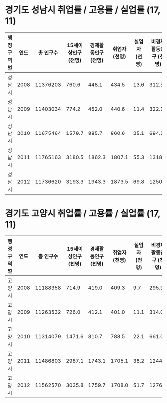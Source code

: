 # 경기도 성남시 취업률 / 고용률 / 실업률 (17, 11)
| 행정구역별 | 연도 | 총 인구수 | 15세이상인구 (천명) | 경제활동인구 (천명) | 취업자 (천명) | 실업자 (천명) | 비경제활동인구 (천명) | 취업률(%) | 고용률 (%) | 실업률 (％) |
| ---------- | ---- | --------- | ------------------- | ------------------- | ------------- | ------------- | --------------------- | --------- | ---------- | ----------- |
| 성남시     | 2008 | 11376203  | 760.6               | 448.1               | 434.5         | 13.6          | 312.5                 | 97.0      | 57.1       | 3.0         |
| 성남시     | 2009 | 11403034  | 774.2               | 452.0               | 440.6         | 11.4          | 322.1                 | 97.5      | 56.9       | 2.5         |
| 성남시     | 2010 | 11675464  | 1579.7              | 885.7               | 860.6         | 25.1          | 694.1                 | 97.2      | 108.9      | 5.7         |
| 성남시     | 2011 | 11765163  | 3180.5              | 1862.3              | 1807.1        | 55.3          | 1318.1                | 97.0      | 227.3      | 11.9        |
| 성남시     | 2012 | 11736620  | 3193.3              | 1943.3              | 1873.5        | 69.8          | 1250.0                | 96.4      | 234.7      | 14.5        |

# 경기도 고양시 취업률 / 고용률 / 실업률 (17, 11)
| 행정구역별 | 연도 | 총 인구수 | 15세이상인구 (천명) | 경제활동인구 (천명) | 취업자 (천명) | 실업자 (천명) | 비경제활동인구 (천명) | 취업률(%) | 고용률 (%) | 실업률 (％) |
| ---------- | ---- | --------- | ------------------- | ------------------- | ------------- | ------------- | --------------------- | --------- | ---------- | ----------- |
| 고양시     | 2008 | 11188358  | 714.9               | 419.0               | 409.3         | 9.7           | 295.9                 | 97.7      | 57.2       | 2.3         |
| 고양시     | 2009 | 11263532  | 726.0               | 412.1               | 401.0         | 11.1          | 314.0                 | 97.3      | 55.2       | 2.7         |
| 고양시     | 2010 | 11314079  | 1471.6              | 810.7               | 788.5         | 22.1          | 661.0                 | 97.3      | 107.1      | 5.5         |
| 고양시     | 2011 | 11486803  | 2987.1              | 1743.1              | 1705.1        | 38.2          | 1244.1                | 97.8      | 228.3      | 8.7         |
| 고양시     | 2012 | 11562570  | 3035.8              | 1759.7              | 1708.0        | 51.7          | 1276.1                | 97.1      | 225.0      | 11.8        |
